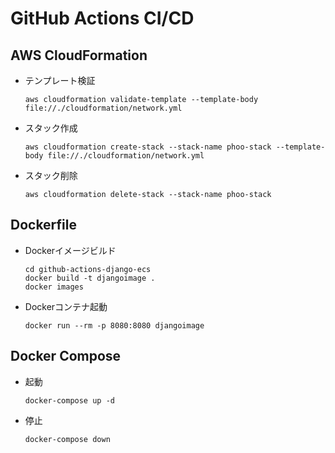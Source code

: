 # GitHub Actions CI/CD

## AWS CloudFormation
- テンプレート検証
  ```
  aws cloudformation validate-template --template-body file://./cloudformation/network.yml
  ```

- スタック作成
  ```
  aws cloudformation create-stack --stack-name phoo-stack --template-body file://./cloudformation/network.yml
  ```

- スタック削除
  ```
  aws cloudformation delete-stack --stack-name phoo-stack
  ```

## Dockerfile
- Dockerイメージビルド
  ```
  cd github-actions-django-ecs
  docker build -t djangoimage .
  docker images
  ```

- Dockerコンテナ起動
  ```
  docker run --rm -p 8080:8080 djangoimage
  ```

## Docker Compose
- 起動
  ```
  docker-compose up -d
  ```
- 停止
  ```
  docker-compose down
  ```